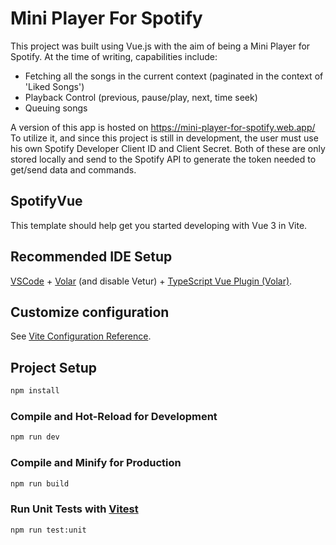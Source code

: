 # Mini Player For Spotify

This project was built using Vue.js with the aim of being a Mini Player for Spotify. At the time of writing, capabilities include:

- Fetching all the songs in the current context (paginated in the context of 'Liked Songs')
- Playback Control (previous, pause/play, next, time seek)
- Queuing songs

A version of this app is hosted on https://mini-player-for-spotify.web.app/
To utilize it, and since this project is still in development, the user must use his own Spotify Developer Client ID and Client Secret. Both of these are only stored locally and send to the Spotify API to generate the token needed to get/send data and commands.

## SpotifyVue

This template should help get you started developing with Vue 3 in Vite.

## Recommended IDE Setup

[VSCode](https://code.visualstudio.com/) + [Volar](https://marketplace.visualstudio.com/items?itemName=johnsoncodehk.volar) (and disable Vetur) + [TypeScript Vue Plugin (Volar)](https://marketplace.visualstudio.com/items?itemName=johnsoncodehk.vscode-typescript-vue-plugin).

## Customize configuration

See [Vite Configuration Reference](https://vitejs.dev/config/).

## Project Setup

```sh
npm install
```

### Compile and Hot-Reload for Development

```sh
npm run dev
```

### Compile and Minify for Production

```sh
npm run build
```

### Run Unit Tests with [Vitest](https://vitest.dev/)

```sh
npm run test:unit
```
